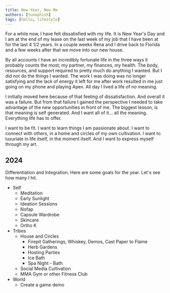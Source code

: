 ```yaml
---
title: New Year, New Me
authors: [tunaphish]
tags: [hello, lifestyle]
---
```


For a while now, I have felt dissatisfied with my life. It is New Year's Day and I am at the end of my lease on the last week of my job that I have been at for the last 4 1/2 years. In a couple weeks Rena and I drive back to Florida and a few weeks after that we move into our new house.

By all accounts I have an incredibly fortunate life in the three ways it probably counts the most; my partner, my finances, my health. The body, resources, and support required to pretty much do anything I wanted. But I did not do the things I wanted. The work I was doing was no longer satisfying and the lack of energy it left for me after work resulted in me just going on my phone and playing Apex. All day I lived a life of no meaning. 

I initially moved here because of that feeling of dissatisfaction. And overall it was a failure. But from that failure I gained the perspective I needed to take advantage of the new opportunities in front of me. The biggest lesson, is that meaning is self generated. And I want all of it... all the meaning. Everything life has to offer. 

I want to be fit. I want to learn things I am passionate about. I want to connect with others, in a home and circles of my own cultivation. I want to luxuriate in life itself, in the moment itself. And I want to express myself through my art. 

## 2024

Differentiation and Integration. Here are some goals for the year. Let's see how many I hit. 

- Self
	- Meditation
	- Early Sunlight
	- Ideation Sessions
	- Nofap
	- Capsule Wardrobe
	- Skincare
	- Ortho K
- Tribes
	- House and Circles
		- Firepit Gatherings, Whiskey, Demos, Cast Paper to Flame
		- Herb Gardens
		- Hosting Parties
		- Ice Bath
		- Spa Night - Bath
	- Social Media Cultivation
	- MMA Gym or other Fitness Club
- World
	- Create a game demo
